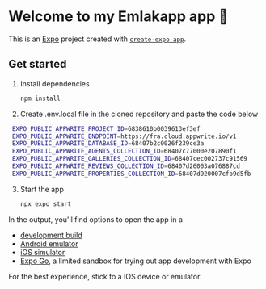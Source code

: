 # Welcome to my Emlakapp app 👋

This is an [Expo](https://expo.dev) project created with [`create-expo-app`](https://www.npmjs.com/package/create-expo-app).

## Get started

1. Install dependencies

   ```bash
   npm install
   ```
   
2. Create .env.local file in the cloned repository and paste the code below

  ```bash
   EXPO_PUBLIC_APPWRITE_PROJECT_ID=6838610b0039613ef3ef
   EXPO_PUBLIC_APPWRITE_ENDPOINT=https://fra.cloud.appwrite.io/v1
   EXPO_PUBLIC_APPWRITE_DATABASE_ID=68407b2c0026f239ce3a
   EXPO_PUBLIC_APPWRITE_AGENTS_COLLECTION_ID=68407c77000e207890f1
   EXPO_PUBLIC_APPWRITE_GALLERIES_COLLECTION_ID=68407cec002737c91569
   EXPO_PUBLIC_APPWRITE_REVIEWS_COLLECTION_ID=68407d26003a076887cd
   EXPO_PUBLIC_APPWRITE_PROPERTIES_COLLECTION_ID=68407d920007cfb9d5fb
   ```

3. Start the app

   ```bash
   npx expo start
   ```

In the output, you'll find options to open the app in a

- [development build](https://docs.expo.dev/develop/development-builds/introduction/)
- [Android emulator](https://docs.expo.dev/workflow/android-studio-emulator/)
- [iOS simulator](https://docs.expo.dev/workflow/ios-simulator/)
- [Expo Go](https://expo.dev/go), a limited sandbox for trying out app development with Expo

For the best experience, stick to a IOS device or emulator
